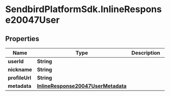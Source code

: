 # SendbirdPlatformSdk.InlineResponse20047User

## Properties

Name | Type | Description | Notes
------------ | ------------- | ------------- | -------------
**userId** | **String** |  | [optional] 
**nickname** | **String** |  | [optional] 
**profileUrl** | **String** |  | [optional] 
**metadata** | [**InlineResponse20047UserMetadata**](InlineResponse20047UserMetadata.md) |  | [optional] 


